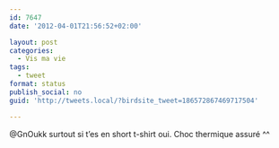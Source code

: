```yaml
---
id: 7647
date: '2012-04-01T21:56:52+02:00'

layout: post
categories:
  - Vis ma vie
tags:
  - tweet
format: status
publish_social: no
guid: 'http://tweets.local/?birdsite_tweet=186572867469717504'

---
```


@GnOukk surtout si t’es en short t-shirt oui. Choc thermique assuré ^^